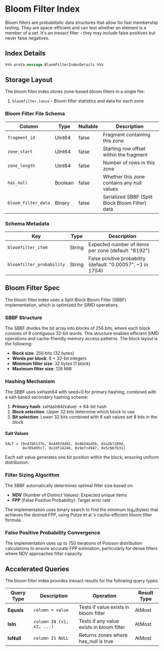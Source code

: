 # Bloom Filter Index

Bloom filters are probabilistic data structures that allow for fast membership testing.
They are space-efficient and can test whether an element is a member of a set.
It's an inexact filter - they may include false positives but never false negatives.

## Index Details

```protobuf
%%% proto.message.BloomFilterIndexDetails %%%
```

## Storage Layout

The bloom filter index stores zone-based bloom filters in a single file:

1. `bloomfilter.lance` - Bloom filter statistics and data for each zone

### Bloom Filter File Schema

| Column              | Type    | Nullable | Description                                     |
|---------------------|---------|----------|-------------------------------------------------|
| `fragment_id`       | UInt64  | false    | Fragment containing this zone                   |
| `zone_start`        | UInt64  | false    | Starting row offset within the fragment         |
| `zone_length`       | UInt64  | false    | Number of rows in this zone                     |
| `has_null`          | Boolean | false    | Whether this zone contains any null values      |
| `bloom_filter_data` | Binary  | false    | Serialized SBBF (Split Block Bloom Filter) data |

### Schema Metadata

| Key                       | Type   | Description                                                 |
|---------------------------|--------|-------------------------------------------------------------|
| `bloomfilter_item`        | String | Expected number of items per zone (default: "8192")         |
| `bloomfilter_probability` | String | False positive probability (default: "0.00057", ~1 in 1754) |

## Bloom Filter Spec

The bloom filter index uses a Split Block Bloom Filter (SBBF) implementation,
which is optimized for SIMD operations.

### SBBF Structure

The SBBF divides the bit array into blocks of 256 bits, where each block consists of 8 contiguous 32-bit words.
This structure enables efficient SIMD operations and cache-friendly memory access patterns.
The block layout is the following:

- **Block size**: 256 bits (32 bytes)
- **Words per block**: 8 × 32-bit integers
- **Minimum filter size**: 32 bytes (1 block)
- **Maximum filter size**: 128 MiB

### Hashing Mechanism

The SBBF uses xxHash64 with seed=0 for primary hashing, combined with a salt-based secondary hashing scheme:

1. **Primary hash**: xxHash64(value) → 64-bit hash
2. **Block selection**: Upper 32 bits determine which block to use
3. **Bit selection**: Lower 32 bits combined with 8 salt values set 8 bits in the block

#### Salt Values

```
SALT = [0x47b6137b, 0x44974d91, 0x8824ad5b, 0xa2b7289d,
        0x705495c7, 0x2df1424b, 0x9efc4947, 0x5c6bfb31]
```

Each salt value generates one bit position within the block, ensuring uniform distribution.

### Filter Sizing Algorithm

The SBBF automatically determines optimal filter size based on:
- **NDV** (Number of Distinct Values): Expected unique items
- **FPP** (False Positive Probability): Target error rate

The implementation uses binary search to find the minimum log₂(bytes) that achieves the desired FPP,
using Putze et al.'s cache-efficient bloom filter formula.

### False Positive Probability Convergence

The implementation uses up to 750 iterations of Poisson distribution calculations to ensure accurate FPP estimation,
particularly for dense filters where NDV approaches filter capacity.

## Accelerated Queries

The bloom filter index provides inexact results for the following query types:

| Query Type | Description               | Operation                                 | Result Type |
|------------|---------------------------|-------------------------------------------|-------------|
| **Equals** | `column = value`          | Tests if value exists in bloom filter     | AtMost      |
| **IsIn**   | `column IN (v1, v2, ...)` | Tests if any value exists in bloom filter | AtMost      |
| **IsNull** | `column IS NULL`          | Returns zones where has_null is true      | AtMost      |
